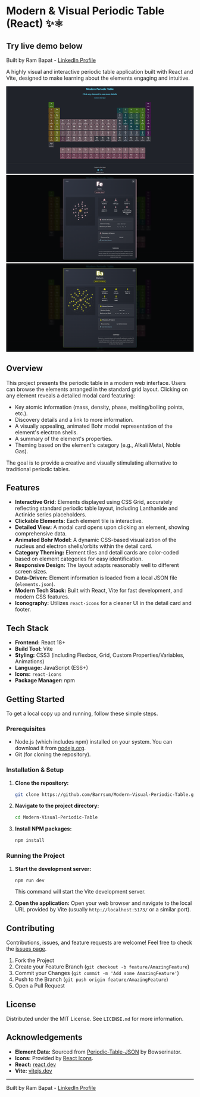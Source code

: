 # Modern & Visual Periodic Table (React) ✨⚛️

## Try live demo below
Built by Ram Bapat - [LinkedIn Profile](https://www.linkedin.com/in/ram-bapat-barrsum-diamos)

A highly visual and interactive periodic table application built with React and Vite, designed to make learning about the elements engaging and intuitive.

<!-- ================================================== -->
<!-- === Screenshots === -->

![Modern Periodic Table Screenshot](public/homepage-screenshot-01.png)
![Modern Periodic Table Screenshot](public/open-card-screenshot-01.png)
![Modern Periodic Table Screenshot](public/open-card-screenshot-02.png)

<!-- ================================================== -->

## Overview

This project presents the periodic table in a modern web interface. Users can browse the elements arranged in the standard grid layout. Clicking on any element reveals a detailed modal card featuring:

*   Key atomic information (mass, density, phase, melting/boiling points, etc.).
*   Discovery details and a link to more information.
*   A visually appealing, animated Bohr model representation of the element's electron shells.
*   A summary of the element's properties.
*   Theming based on the element's category (e.g., Alkali Metal, Noble Gas).

The goal is to provide a creative and visually stimulating alternative to traditional periodic tables.

## Features

*   **Interactive Grid:** Elements displayed using CSS Grid, accurately reflecting standard periodic table layout, including Lanthanide and Actinide series placeholders.
*   **Clickable Elements:** Each element tile is interactive.
*   **Detailed View:** A modal card opens upon clicking an element, showing comprehensive data.
*   **Animated Bohr Model:** A dynamic CSS-based visualization of the nucleus and electron shells/orbits within the detail card.
*   **Category Theming:** Element tiles and detail cards are color-coded based on element categories for easy identification.
*   **Responsive Design:** The layout adapts reasonably well to different screen sizes.
*   **Data-Driven:** Element information is loaded from a local JSON file (`elements.json`).
*   **Modern Tech Stack:** Built with React, Vite for fast development, and modern CSS features.
*   **Iconography:** Utilizes `react-icons` for a cleaner UI in the detail card and footer.

## Tech Stack

*   **Frontend:** React 18+
*   **Build Tool:** Vite
*   **Styling:** CSS3 (including Flexbox, Grid, Custom Properties/Variables, Animations)
*   **Language:** JavaScript (ES6+)
*   **Icons:** `react-icons`
*   **Package Manager:** npm

## Getting Started

To get a local copy up and running, follow these simple steps.

### Prerequisites

*   Node.js (which includes npm) installed on your system. You can download it from [nodejs.org](https://nodejs.org/).
*   Git (for cloning the repository).

### Installation & Setup

1.  **Clone the repository:**
    ```bash
    git clone https://github.com/Barrsum/Modern-Visual-Periodic-Table.git
    ```

2.  **Navigate to the project directory:**
    ```bash
    cd Modern-Visual-Periodic-Table
    ```

3.  **Install NPM packages:**
    ```bash
    npm install
    ```

### Running the Project

1.  **Start the development server:**
    ```bash
    npm run dev
    ```
    This command will start the Vite development server.

2.  **Open the application:**
    Open your web browser and navigate to the local URL provided by Vite (usually `http://localhost:5173/` or a similar port).


## Contributing

Contributions, issues, and feature requests are welcome! Feel free to check the [issues page](https://github.com/Barrsum/Modern-Visual-Periodic-Table/issues).

1.  Fork the Project
2.  Create your Feature Branch (`git checkout -b feature/AmazingFeature`)
3.  Commit your Changes (`git commit -m 'Add some AmazingFeature'`)
4.  Push to the Branch (`git push origin feature/AmazingFeature`)
5.  Open a Pull Request

## License

Distributed under the MIT License. See `LICENSE.md` for more information.

## Acknowledgements

*   **Element Data:** Sourced from [Periodic-Table-JSON](https://github.com/Bowserinator/Periodic-Table-JSON) by Bowserinator.
*   **Icons:** Provided by [React Icons](https://react-icons.github.io/react-icons/).
*   **React:** [react.dev](https://react.dev/)
*   **Vite:** [vitejs.dev](https://vitejs.dev/)

---

Built by Ram Bapat - [LinkedIn Profile](https://www.linkedin.com/in/ram-bapat-barrsum-diamos)
